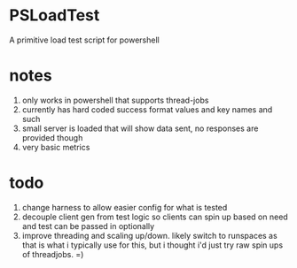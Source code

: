# PSLoadTest
A primitive load test script for powershell

# notes
1. only works in powershell that supports thread-jobs
2. currently has hard coded success format values and key names and such
3. small server is loaded that will show data sent, no responses are provided though
4. very basic metrics

# todo
1. change harness to allow easier config for what is tested
2. decouple client gen from test logic so clients can spin up based on need and test can be passed in optionally
3. improve threading and scaling up/down. likely switch to runspaces as that is what i typically use for this, but i thought i'd just try raw spin ups of threadjobs. =)
